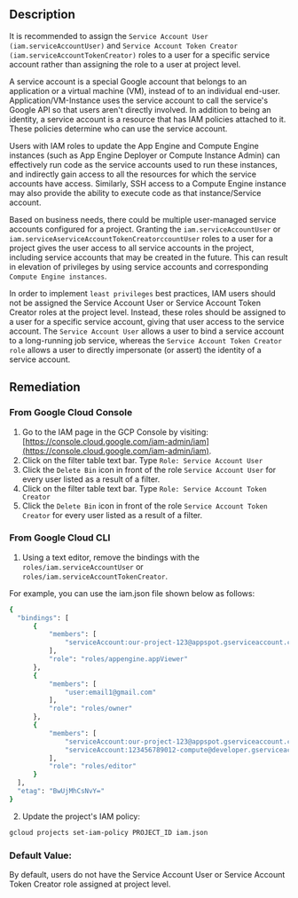 ## Description

It is recommended to assign the `Service Account User (iam.serviceAccountUser)` and `Service Account Token Creator (iam.serviceAccountTokenCreator)` roles to a user for a specific service account rather than assigning the role to a user at project level.

A service account is a special Google account that belongs to an application or a virtual machine (VM), instead of to an individual end-user. Application/VM-Instance uses the service account to call the service's Google API so that users aren't directly involved. In
addition to being an identity, a service account is a resource that has IAM policies attached to it. These policies determine who can use the service account.

Users with IAM roles to update the App Engine and Compute Engine instances (such as App Engine Deployer or Compute Instance Admin) can effectively run code as the service accounts used to run these instances, and indirectly gain access to all the resources for which the service accounts have access. Similarly, SSH access to a Compute Engine instance may also provide the ability to execute code as that instance/Service account.

Based on business needs, there could be multiple user-managed service accounts configured for a project. Granting the `iam.serviceAccountUser` or `iam.serviceAserviceAccountTokenCreatorccountUser` roles to a user for a project gives the user access to all service accounts in the project, including service accounts that may be created in the future. This can result in elevation of privileges by using service accounts and corresponding `Compute Engine instances`.

In order to implement `least privileges` best practices, IAM users should not be assigned the Service Account User or Service Account Token Creator roles at the project level. Instead, these roles should be assigned to a user for a specific service account, giving that user access to the service account. The `Service Account User` allows a user to bind a service account to a long-running job service, whereas the `Service Account Token Creator role` allows a user to directly impersonate (or assert) the identity of a service account.

## Remediation

### From Google Cloud Console

1. Go to the IAM page in the GCP Console by visiting: [https://console.cloud.google.com/iam-admin/iam](https://console.cloud.google.com/iam-admin/iam).
2. Click on the filter table text bar. Type `Role: Service Account User`
3. Click the `Delete Bin` icon in front of the role `Service Account User` for every user listed as a result of a filter.
4. Click on the filter table text bar. Type `Role: Service Account Token Creator`
5. Click the `Delete Bin` icon in front of the role `Service Account Token Creator` for every user listed as a result of a filter.

### From Google Cloud CLI

1. Using a text editor, remove the bindings with the `roles/iam.serviceAccountUser` or `roles/iam.serviceAccountTokenCreator`.

For example, you can use the iam.json file shown below as follows:

  ```bash
{
    "bindings": [
        {
            "members": [
                "serviceAccount:our-project-123@appspot.gserviceaccount.com"
            ],
            "role": "roles/appengine.appViewer"
        },
        {
            "members": [
                "user:email1@gmail.com"
            ],
            "role": "roles/owner"
        },
        {
            "members": [
                "serviceAccount:our-project-123@appspot.gserviceaccount.com",
                "serviceAccount:123456789012-compute@developer.gserviceaccount.com"
            ],
            "role": "roles/editor"
        }
    ],
    "etag": "BwUjMhCsNvY="
}
  ```
2. Update the project's IAM policy:
  ```bash
  gcloud projects set-iam-policy PROJECT_ID iam.json
  ```

### Default Value:

By default, users do not have the Service Account User or Service Account Token Creator role assigned at project level.
